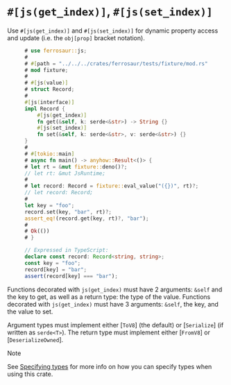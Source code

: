 # `#[js(get_index)]`, `#[js(set_index)]`

Use `#[js(get_index)]` and `#[js(set_index)]` for dynamic property access and update
(i.e. the `obj[prop]` bracket notation).

<figure>

```rust
# use ferrosaur::js;
#
# #[path = "../../../crates/ferrosaur/tests/fixture/mod.rs"]
# mod fixture;
#
# #[js(value)]
# struct Record;
#
#[js(interface)]
impl Record {
    #[js(get_index)]
    fn get(&self, k: serde<&str>) -> String {}
    #[js(set_index)]
    fn set(&self, k: serde<&str>, v: serde<&str>) {}
}
#
# #[tokio::main]
# async fn main() -> anyhow::Result<()> {
# let rt = &mut fixture::deno()?;
// let rt: &mut JsRuntime;
#
# let record: Record = fixture::eval_value("({})", rt)?;
// let record: Record;
#
let key = "foo";
record.set(key, "bar", rt)?;
assert_eq!(record.get(key, rt)?, "bar");
#
# Ok(())
# }
```

```ts
// Expressed in TypeScript:
declare const record: Record<string, string>;
const key = "foo";
record[key] = "bar";
assert(record[key] === "bar");
```

</figure>

Functions decorated with `js(get_index)` must have 2 arguments: `&self` and the key to
get, as well as a return type: the type of the value. Functions decorated with
`js(get_index)` must have 3 arguments: `&self`, the key, and the value to set.

Argument types must implement either [`ToV8`] (the default) or [`Serialize`] (if written
as `serde<T>`). The return type must implement either [`FromV8`] or
[`DeserializeOwned`].

> [!NOTE]
>
> See [Specifying types](../typing.md) for more info on how you can specify types when
> using this crate.
